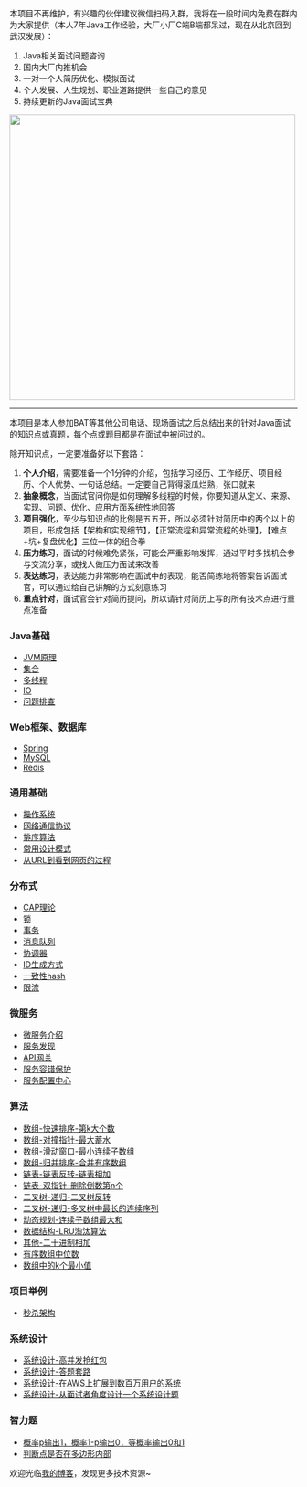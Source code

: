 本项目不再维护，有兴趣的伙伴建议微信扫码入群，我将在一段时间内免费在群内为大家提供（本人7年Java工作经验，大厂小厂C端B端都呆过，现在从北京回到武汉发展）：
1. Java相关面试问题咨询
2. 国内大厂内推机会
3. 一对一个人简历优化、模拟面试
4. 个人发展、人生规划、职业道路提供一些自己的意见
5. 持续更新的Java面试宝典

<img src="https://github.com/xbox1994/Java-Interview/raw/master/images/wxg.jpg"  width="500" />

----------------------

本项目是本人参加BAT等其他公司电话、现场面试之后总结出来的针对Java面试的知识点或真题，每个点或题目都是在面试中被问过的。

除开知识点，一定要准备好以下套路：  
1. **个人介绍**，需要准备一个1分钟的介绍，包括学习经历、工作经历、项目经历、个人优势、一句话总结。一定要自己背得滚瓜烂熟，张口就来
2. **抽象概念**，当面试官问你是如何理解多线程的时候，你要知道从定义、来源、实现、问题、优化、应用方面系统性地回答
3. **项目强化**，至少与知识点的比例是五五开，所以必须针对简历中的两个以上的项目，形成包括【架构和实现细节】，【正常流程和异常流程的处理】，【难点+坑+复盘优化】三位一体的组合拳
4. **压力练习**，面试的时候难免紧张，可能会严重影响发挥，通过平时多找机会参与交流分享，或找人做压力面试来改善
5. **表达练习**，表达能力非常影响在面试中的表现，能否简练地将答案告诉面试官，可以通过给自己讲解的方式刻意练习
6. **重点针对**，面试官会针对简历提问，所以请针对简历上写的所有技术点进行重点准备

### Java基础
* [JVM原理](https://github.com/xbox1994/Java-Interview/blob/master/MD/Java基础-JVM原理.md)
* [集合](https://github.com/xbox1994/Java-Interview/blob/master/MD/Java基础-集合.md)
* [多线程](https://github.com/xbox1994/Java-Interview/blob/master/MD/Java基础-多线程.md)
* [IO](https://github.com/xbox1994/Java-Interview/blob/master/MD/Java基础-IO.md)
* [问题排查](http://www.wangtianyi.top/blog/2018/07/20/javasheng-chan-huan-jing-xia-wen-ti-pai-cha/?utm_source=github&utm_medium=github)
### Web框架、数据库
* [Spring](https://github.com/xbox1994/Java-Interview/blob/master/MD/Web框架-Spring.md)
* [MySQL](https://github.com/xbox1994/Java-Interview/blob/master/MD/数据库-MySQL.md)
* [Redis](https://github.com/xbox1994/Java-Interview/blob/master/MD/数据库-Redis.md)
### 通用基础
* [操作系统](https://github.com/xbox1994/Java-Interview/blob/master/MD/通用基础-操作系统.md)
* [网络通信协议](https://github.com/xbox1994/Java-Interview/blob/master/MD/通用基础-网络通信协议.md)
* [排序算法](https://github.com/xbox1994/Java-Interview/blob/master/MD/通用基础-排序算法.md)
* [常用设计模式](https://github.com/xbox1994/Java-Interview/blob/master/MD/通用基础-设计模式.md)
* [从URL到看到网页的过程](http://www.wangtianyi.top/blog/2017/10/22/cong-urlkai-shi-,ding-wei-shi-jie/?utm_source=github&utm_medium=github)
### 分布式
* [CAP理论](https://github.com/xbox1994/Java-Interview/blob/master/MD/分布式-CAP理论.md)
* [锁](https://github.com/xbox1994/Java-Interview/blob/master/MD/分布式-锁.md)
* [事务](https://github.com/xbox1994/Java-Interview/blob/master/MD/分布式-事务.md)
* [消息队列](https://github.com/xbox1994/Java-Interview/blob/master/MD/分布式-消息队列.md)
* [协调器](https://github.com/xbox1994/Java-Interview/blob/master/MD/分布式-协调器.md)
* [ID生成方式](https://github.com/xbox1994/Java-Interview/blob/master/MD/分布式-ID生成方式.md)
* [一致性hash](https://github.com/xbox1994/Java-Interview/blob/master/MD/分布式-一致性hash.md)
* [限流](https://github.com/xbox1994/Java-Interview/blob/master/MD/分布式-限流.md)
### 微服务
* [微服务介绍](http://www.wangtianyi.top/blog/2017/04/16/microservies-1-introduction-to-microservies/?utm_source=github&utm_medium=github)
* [服务发现](https://github.com/xbox1994/Java-Interview/blob/master/MD/微服务-服务注册与发现.md)
* [API网关](https://github.com/xbox1994/Java-Interview/blob/master/MD/微服务-网关.md)
* [服务容错保护](https://github.com/xbox1994/Java-Interview/blob/master/MD/微服务-服务容错保护.md)
* [服务配置中心](https://github.com/xbox1994/Java-Interview/blob/master/MD/微服务-服务配置中心.md)
### 算法
* [数组-快速排序-第k大个数](https://github.com/xbox1994/Java-Interview/blob/master/MD/算法-数组-快速排序-第k大个数.md)
* [数组-对撞指针-最大蓄水](https://github.com/xbox1994/Java-Interview/blob/master/MD/算法-数组-对撞指针-最大蓄水.md)
* [数组-滑动窗口-最小连续子数组](https://github.com/xbox1994/Java-Interview/blob/master/MD/算法-数组-滑动窗口-最小连续子数组.md)
* [数组-归并排序-合并有序数组](https://github.com/xbox1994/Java-Interview/blob/master/MD/算法-数组-归并排序-合并有序数组.md)
* [链表-链表反转-链表相加](https://github.com/xbox1994/Java-Interview/blob/master/MD/算法-链表-反转链表-链表相加.md)
* [链表-双指针-删除倒数第n个](https://github.com/xbox1994/Java-Interview/blob/master/MD/算法-链表-双指针-删除倒数第n个.md)
* [二叉树-递归-二叉树反转](https://github.com/xbox1994/Java-Interview/blob/master/MD/算法-二叉树-递归-二叉树反转.md)
* [二叉树-递归-多叉树中最长的连续序列](https://github.com/xbox1994/Java-Interview/blob/master/MD/算法-二叉树-多叉树中最长的连续序列.md)
* [动态规划-连续子数组最大和](https://github.com/xbox1994/Java-Interview/blob/master/MD/算法-动态规划-连续子数组最大和.md)
* [数据结构-LRU淘汰算法](https://github.com/xbox1994/Java-Interview/blob/master/MD/算法-数据结构-LRU淘汰算法.md)
* [其他-二十进制相加](https://github.com/xbox1994/Java-Interview/blob/master/MD/算法-其他-二十进制相加.md)
* [有序数组中位数](https://leetcode-cn.com/problems/median-of-two-sorted-arrays/solution/xun-zhao-liang-ge-you-xu-shu-zu-de-zhong-wei-s-114/)
* [数组中的k个最小值](https://leetcode-cn.com/problems/zui-xiao-de-kge-shu-lcof/solution/zui-xiao-de-kge-shu-by-leetcode-solution/)
### 项目举例
* [秒杀架构](https://github.com/xbox1994/Java-Interview/blob/master/MD/秒杀架构.md)
### 系统设计
* [系统设计-高并发抢红包](https://github.com/xbox1994/Java-Interview/blob/master/MD/系统设计-高并发抢红包.md)
* [系统设计-答题套路](https://github.com/donnemartin/system-design-primer/blob/master/README-zh-Hans.md#%E5%A6%82%E4%BD%95%E5%A4%84%E7%90%86%E4%B8%80%E4%B8%AA%E7%B3%BB%E7%BB%9F%E8%AE%BE%E8%AE%A1%E7%9A%84%E9%9D%A2%E8%AF%95%E9%A2%98)
* [系统设计-在AWS上扩展到数百万用户的系统](https://www.wangtianyi.top/blog/2019/03/06/zai-awsshang-kuo-zhan-dao-shu-bai-mo-yong-hu-de-xi-tong/?utm_source=github&utm_medium=github)
* [系统设计-从面试者角度设计一个系统设计题](http://www.wangtianyi.top/blog/2018/08/31/xi-tong-she-ji-mian-shi-ti-zong-he-kao-cha-mian-shi-zhe-de-da-zhao/?utm_source=github&utm_medium=github)
### 智力题
* [概率p输出1，概率1-p输出0，等概率输出0和1](https://blog.csdn.net/qq_29108585/article/details/60765640)
* [判断点是否在多边形内部](https://www.cnblogs.com/muyefeiwu/p/11260366.html)

欢迎光临[我的博客](http://www.wangtianyi.top/?utm_source=github&utm_medium=github)，发现更多技术资源~
